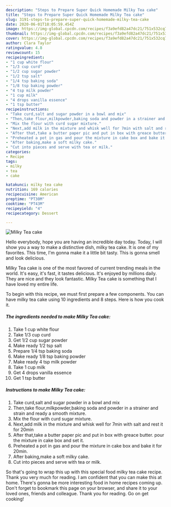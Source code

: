 ```yaml
---
description: "Steps to Prepare Super Quick Homemade Milky Tea cake"
title: "Steps to Prepare Super Quick Homemade Milky Tea cake"
slug: 3191-steps-to-prepare-super-quick-homemade-milky-tea-cake
date: 2020-06-01T18:05:59.454Z
image: https://img-global.cpcdn.com/recipes/f3a9efd82a47dc21/751x532cq70/milky-tea-cake-recipe-main-photo.jpg
thumbnail: https://img-global.cpcdn.com/recipes/f3a9efd82a47dc21/751x532cq70/milky-tea-cake-recipe-main-photo.jpg
cover: https://img-global.cpcdn.com/recipes/f3a9efd82a47dc21/751x532cq70/milky-tea-cake-recipe-main-photo.jpg
author: Clara Taylor
ratingvalue: 4.8
reviewcount: 15
recipeingredient:
- "1 cup white flour"
- "1/3 cup curd"
- "1/2 cup sugar powder"
- "1/2 tsp salt"
- "1/4 tsp baking soda"
- "1/8 tsp baking powder"
- "4 tsp milk powder"
- "1 cup milk"
- "4 drops vanilla essence"
- "1 tsp butter"
recipeinstructions:
- "Take curd,salt and sugar powder in a bowl and mix"
- "Then,take flour,milkpowder,baking soda and powder in a strainer and strain and ready a smooth mixture."
- "Mix the flour with curd sugar mixture."
- "Next,add milk in the mixture and whisk well for 7min with salt and rest it for 20min"
- "After that,take a butter paper pic and put in box with greace butter. pour the mixture in cake box and set it."
- "Preheated a pot in gas and pour the mixture in cake box and bake it for 20min."
- "After baking,make a soft milky cake."
- "Cut into pieces and serve with tea or milk."
categories:
- Recipe
tags:
- milky
- tea
- cake

katakunci: milky tea cake 
nutrition: 169 calories
recipecuisine: American
preptime: "PT30M"
cooktime: "PT43M"
recipeyield: "4"
recipecategory: Dessert

---
```



![Milky Tea cake](https://img-global.cpcdn.com/recipes/f3a9efd82a47dc21/751x532cq70/milky-tea-cake-recipe-main-photo.jpg)

Hello everybody, hope you are having an incredible day today. Today, I will show you a way to make a distinctive dish, milky tea cake. It is one of my favorites. This time, I'm gonna make it a little bit tasty. This is gonna smell and look delicious.

Milky Tea cake is one of the most favored of current trending meals in the world. It's easy, it's fast, it tastes delicious. It's enjoyed by millions daily. They are nice and they look fantastic. Milky Tea cake is something that I have loved my entire life.




To begin with this recipe, we must first prepare a few components. You can have milky tea cake using 10 ingredients and 8 steps. Here is how you cook it.

<!--inarticleads1-->

##### The ingredients needed to make Milky Tea cake:

1. Take 1 cup white flour
1. Take 1/3 cup curd
1. Get 1/2 cup sugar powder
1. Make ready 1/2 tsp salt
1. Prepare 1/4 tsp baking soda
1. Make ready 1/8 tsp baking powder
1. Make ready 4 tsp milk powder
1. Take 1 cup milk
1. Get 4 drops vanilla essence
1. Get 1 tsp butter




<!--inarticleads2-->

##### Instructions to make Milky Tea cake:

1. Take curd,salt and sugar powder in a bowl and mix
1. Then,take flour,milkpowder,baking soda and powder in a strainer and strain and ready a smooth mixture.
1. Mix the flour with curd sugar mixture.
1. Next,add milk in the mixture and whisk well for 7min with salt and rest it for 20min
1. After that,take a butter paper pic and put in box with greace butter. pour the mixture in cake box and set it.
1. Preheated a pot in gas and pour the mixture in cake box and bake it for 20min.
1. After baking,make a soft milky cake.
1. Cut into pieces and serve with tea or milk.




So that's going to wrap this up with this special food milky tea cake recipe. Thank you very much for reading. I am confident that you can make this at home. There's gonna be more interesting food in home recipes coming up. Don't forget to bookmark this page on your browser, and share it to your loved ones, friends and colleague. Thank you for reading. Go on get cooking!
